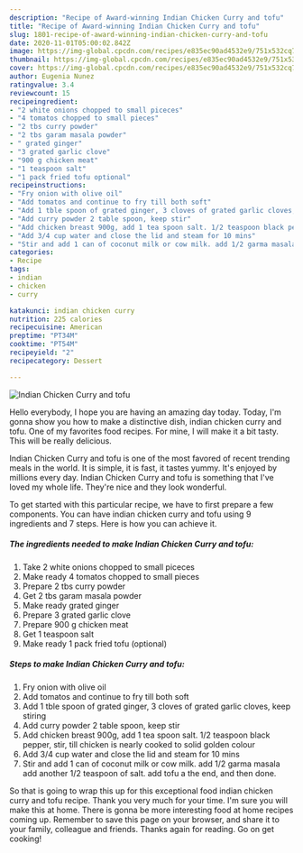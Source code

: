 ```yaml
---
description: "Recipe of Award-winning Indian Chicken Curry and tofu"
title: "Recipe of Award-winning Indian Chicken Curry and tofu"
slug: 1801-recipe-of-award-winning-indian-chicken-curry-and-tofu
date: 2020-11-01T05:00:02.842Z
image: https://img-global.cpcdn.com/recipes/e835ec90ad4532e9/751x532cq70/indian-chicken-curry-and-tofu-recipe-main-photo.jpg
thumbnail: https://img-global.cpcdn.com/recipes/e835ec90ad4532e9/751x532cq70/indian-chicken-curry-and-tofu-recipe-main-photo.jpg
cover: https://img-global.cpcdn.com/recipes/e835ec90ad4532e9/751x532cq70/indian-chicken-curry-and-tofu-recipe-main-photo.jpg
author: Eugenia Nunez
ratingvalue: 3.4
reviewcount: 15
recipeingredient:
- "2 white onions chopped to small piceces"
- "4 tomatos chopped to small pieces"
- "2 tbs curry powder"
- "2 tbs garam masala powder"
- " grated ginger"
- "3 grated garlic clove"
- "900 g chicken meat"
- "1 teaspoon salt"
- "1 pack fried tofu optional"
recipeinstructions:
- "Fry onion with olive oil"
- "Add tomatos and continue to fry till both soft"
- "Add 1 tble spoon of grated ginger, 3 cloves of grated garlic cloves, keep stiring"
- "Add curry powder 2 table spoon, keep stir"
- "Add chicken breast 900g, add 1 tea spoon salt. 1/2 teaspoon black pepper, stir, till chicken is nearly cooked to solid golden colour"
- "Add 3/4 cup water and close the lid and steam for 10 mins"
- "Stir and add 1 can of coconut milk or cow milk. add 1/2 garma masala add another 1/2 teaspoon of salt. add tofu a the end, and then done."
categories:
- Recipe
tags:
- indian
- chicken
- curry

katakunci: indian chicken curry 
nutrition: 225 calories
recipecuisine: American
preptime: "PT34M"
cooktime: "PT54M"
recipeyield: "2"
recipecategory: Dessert

---
```



![Indian Chicken Curry and tofu](https://img-global.cpcdn.com/recipes/e835ec90ad4532e9/751x532cq70/indian-chicken-curry-and-tofu-recipe-main-photo.jpg)

Hello everybody, I hope you are having an amazing day today. Today, I'm gonna show you how to make a distinctive dish, indian chicken curry and tofu. One of my favorites food recipes. For mine, I will make it a bit tasty. This will be really delicious.



Indian Chicken Curry and tofu is one of the most favored of recent trending meals in the world. It is simple, it is fast, it tastes yummy. It's enjoyed by millions every day. Indian Chicken Curry and tofu is something that I've loved my whole life. They're nice and they look wonderful.


To get started with this particular recipe, we have to first prepare a few components. You can have indian chicken curry and tofu using 9 ingredients and 7 steps. Here is how you can achieve it.

<!--inarticleads1-->

##### The ingredients needed to make Indian Chicken Curry and tofu:

1. Take 2 white onions chopped to small piceces
1. Make ready 4 tomatos chopped to small pieces
1. Prepare 2 tbs curry powder
1. Get 2 tbs garam masala powder
1. Make ready  grated ginger
1. Prepare 3 grated garlic clove
1. Prepare 900 g chicken meat
1. Get 1 teaspoon salt
1. Make ready 1 pack fried tofu (optional)




<!--inarticleads2-->

##### Steps to make Indian Chicken Curry and tofu:

1. Fry onion with olive oil
1. Add tomatos and continue to fry till both soft
1. Add 1 tble spoon of grated ginger, 3 cloves of grated garlic cloves, keep stiring
1. Add curry powder 2 table spoon, keep stir
1. Add chicken breast 900g, add 1 tea spoon salt. 1/2 teaspoon black pepper, stir, till chicken is nearly cooked to solid golden colour
1. Add 3/4 cup water and close the lid and steam for 10 mins
1. Stir and add 1 can of coconut milk or cow milk. add 1/2 garma masala add another 1/2 teaspoon of salt. add tofu a the end, and then done.




So that is going to wrap this up for this exceptional food indian chicken curry and tofu recipe. Thank you very much for your time. I'm sure you will make this at home. There is gonna be more interesting food at home recipes coming up. Remember to save this page on your browser, and share it to your family, colleague and friends. Thanks again for reading. Go on get cooking!
